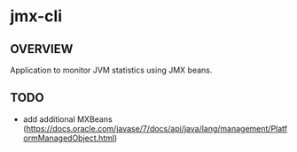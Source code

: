 # jmx-cli
## OVERVIEW
Application to monitor JVM statistics using JMX beans.

## TODO
- add additional MXBeans (https://docs.oracle.com/javase/7/docs/api/java/lang/management/PlatformManagedObject.html)
